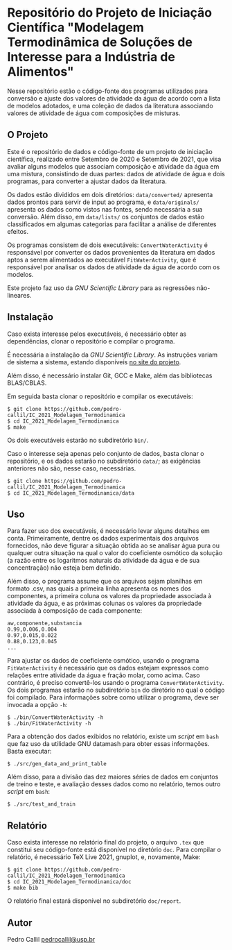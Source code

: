 Repositório do Projeto de Iniciação Científica "Modelagem Termodinâmica de Soluções de Interesse para a Indústria de Alimentos"
===============================================================================================================================

Nesse repositório estão o código-fonte dos programas utilizados para
conversão e ajuste dos valores de atividade da água de acordo com a
lista de modelos adotados, e uma coleção de dados da literatura
associando valores de atividade de água com composições de misturas.

O Projeto
---------

Este é o repositório de dados e código-fonte de um projeto de iniciação científica,
realizado entre Setembro de 2020 e Setembro de 2021, que visa avaliar alguns modelos
que associam composição e atividade da água em uma mistura, consistindo de duas
partes: dados de atividade de água e dois programas, para converter a ajustar dados
da literatura.

Os dados estão divididos em dois diretórios: `data/converted/` apresenta
dados prontos para servir de input ao programa, e `data/originals/` apresenta
os dados como vistos nas fontes, sendo necessária a sua conversão. Além disso,
em `data/lists/` os conjuntos de dados estão classificados em algumas categorias
para facilitar a análise de diferentes efeitos.

Os programas consistem de dois executáveis:  `ConvertWaterActivity` é responsável
por converter os dados provenientes da literatura em dados aptos a serem alimentados
ao executável `FitWaterActivity`, que é responsável por analisar os dados de
atividade da água de acordo com os modelos.

Este projeto faz uso da *GNU Scientific Library* para as regressões não-lineares.

Instalação
----------

Caso exista interesse pelos executáveis, é necessário obter as dependências,
clonar o repositório e compilar o programa.

É necessária a instalação da *GNU Scientific Library*.
As instruções variam de sistema a sistema, estando disponíveis
[no site do projeto](https://www.gnu.org/software/gsl/).

Além disso, é necessário instalar Git, GCC e Make, além das bibliotecas
BLAS/CBLAS.

Em seguida basta clonar o repositório e compilar os executáveis:

```
$ git clone https://github.com/pedro-callil/IC_2021_Modelagem_Termodinamica
$ cd IC_2021_Modelagem_Termodinamica
$ make
```

Os dois executáveis estarão no subdiretório `bin/`.

Caso o interesse seja apenas pelo conjunto de dados, basta clonar o repositório,
e os dados estarão no subdiretório `data/`; as exigências anteriores não são, nesse
caso, necessárias.

```
$ git clone https://github.com/pedro-callil/IC_2021_Modelagem_Termodinamica
$ cd IC_2021_Modelagem_Termodinamica/data
```

Uso
---

Para fazer uso dos executáveis, é necessário levar alguns detalhes em conta.
Primeiramente, dentre os dados experimentais dos arquivos fornecidos, não deve
figurar a situação obtida ao se analisar água pura ou qualquer outra situação
na qual o valor do coeficiente osmótico da solução (a razão entre os logaritmos
naturais da atividade da água e de sua concentração) não esteja bem definido.

Além disso, o programa assume que os arquivos sejam planilhas em formato .csv,
nas quais a primeira linha apresenta os nomes dos componentes, a primeira coluna
os valores da propriedade associada à atividade da água, e as próximas colunas
os valores da propriedade associada à composição de cada componente:

```
aw,componente,substancia
0.99,0.006,0.004
0.97,0.015,0.022
0.88,0.123,0.045
...
```

Para ajustar os dados de coeficiente osmótico, usando o programa `FitWaterActivity`
é necessário que os dados estejam expressos como relações entre atividade da água
e fração molar, como acima. Caso contrário, é preciso convertê-los usando o programa
`ConvertWaterActivity`. Os dois programas estarão no subdiretório `bin` do diretório
no qual o código foi compilado. Para informações sobre como utilizar o programa,
deve ser invocada a opção `-h`:

```
$ ./bin/ConvertWaterActivity -h
$ ./bin/FitWaterActivity -h
```

Para a obtenção dos dados exibidos no relatório, existe um *script* em `bash` que faz
uso da utilidade GNU datamash para obter essas informações. Basta executar:

```
$ ./src/gen_data_and_print_table
```

Além disso, para a divisão das dez maiores séries de dados em conjuntos de treino e
teste, e avaliação desses dados como no relatório, temos outro *script* em `bash`:

```
$ ./src/test_and_train
```

Relatório
---------

Caso exista interesse no relatório final do projeto, o arquivo `.tex` que constitui
seu código-fonte está disponível no diretório `doc`. Para compilar o relatório, é
necessário TeX Live 2021, gnuplot, e, novamente, Make:

```
$ git clone https://github.com/pedro-callil/IC_2021_Modelagem_Termodinamica
$ cd IC_2021_Modelagem_Termodinamica/doc
$ make bib
```

O relatório final estará disponível no subdiretório `doc/report`.

Autor
-----

Pedro Callil <pedrocallil@usp.br>

